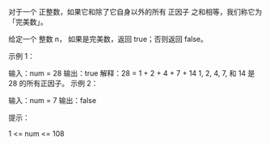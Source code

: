 对于一个 正整数，如果它和除了它自身以外的所有 正因子 之和相等，我们称它为 「完美数」。

给定一个 整数 n， 如果是完美数，返回 true；否则返回 false。

示例 1：

输入：num = 28
输出：true
解释：28 = 1 + 2 + 4 + 7 + 14
1, 2, 4, 7, 和 14 是 28 的所有正因子。
示例 2：

输入：num = 7
输出：false

提示：

1 <= num <= 108
